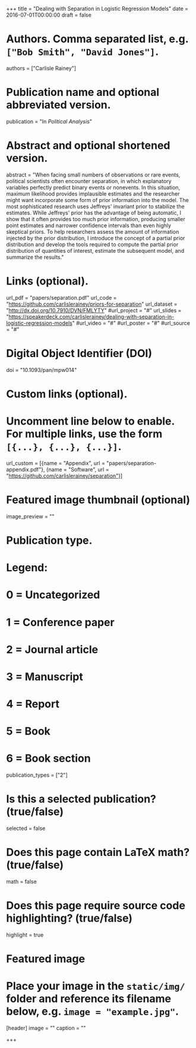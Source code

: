 +++
title = "Dealing with Separation in Logistic Regression Models"
date = 2016-07-01T00:00:00
draft = false

# Authors. Comma separated list, e.g. `["Bob Smith", "David Jones"]`.
authors = ["Carlisle Rainey"]

# Publication name and optional abbreviated version.
publication = "In *Political Analysis*"

# Abstract and optional shortened version.
abstract = "When facing small numbers of observations or rare events, political scientists often encounter separation, in which explanatory variables perfectly predict binary events or nonevents. In this situation, maximum likelihood provides implausible estimates and the researcher might want incorporate some form of prior information into the model. The most sophisticated research uses Jeffreys' invariant prior to stabilize the estimates. While Jeffreys' prior has the advantage of being automatic, I show that it often provides too much prior information, producing smaller point estimates and narrower confidence intervals than even highly skeptical priors. To help researchers assess the amount of information injected by the prior distribution, I introduce the concept of a partial prior distribution and develop the tools required to compute the partial prior distribution of quantities of interest, estimate the subsequent model, and summarize the results."

# Links (optional).
url_pdf = "papers/separation.pdf"
url_code = "https://github.com/carlislerainey/priors-for-separation"
url_dataset = "http://dx.doi.org/10.7910/DVN/FMLYTY"
#url_project = "#"
url_slides = "https://speakerdeck.com/carlislerainey/dealing-with-separation-in-logistic-regression-models"
#url_video = "#"
#url_poster = "#"
#url_source = "#"

# Digital Object Identifier (DOI)
doi = "10.1093/pan/mpw014"

# Custom links (optional).
#   Uncomment line below to enable. For multiple links, use the form `[{...}, {...}, {...}]`.
url_custom = [{name = "Appendix", url = "papers/separation-appendix.pdf"},
               {name = "Software", url = "https://github.com/carlislerainey/separation"}]

# Featured image thumbnail (optional)
image_preview = ""

# Publication type.
# Legend:
# 0 = Uncategorized
# 1 = Conference paper
# 2 = Journal article
# 3 = Manuscript
# 4 = Report
# 5 = Book
# 6 = Book section
publication_types = ["2"]

# Is this a selected publication? (true/false)
selected = false

# Does this page contain LaTeX math? (true/false)
math = false

# Does this page require source code highlighting? (true/false)
highlight = true

# Featured image
# Place your image in the `static/img/` folder and reference its filename below, e.g. `image = "example.jpg"`.
[header]
image = ""
caption = ""

+++
